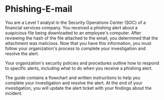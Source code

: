 # Phishing-E-mail

You are a Level 1 analyst in the Security Operations Center (SOC) of a financial services company. You received a phishing alert about a suspicious file being downloaded to an employee's computer. After reviewing the hash of the file attached to the email, you determined that the attachment was malicious. Now that you have this information, you must follow your organization's process to complete your investigation and resolve the alert.

Your organization's security policies and procedures outline how to respond to specific alerts, including what to do when you receive a phishing alert.

The guide contains a flowchart and written instructions to help you complete your investigation and resolve the alert. At the end of your investigation, you will update the alert ticket with your findings about the incident.
